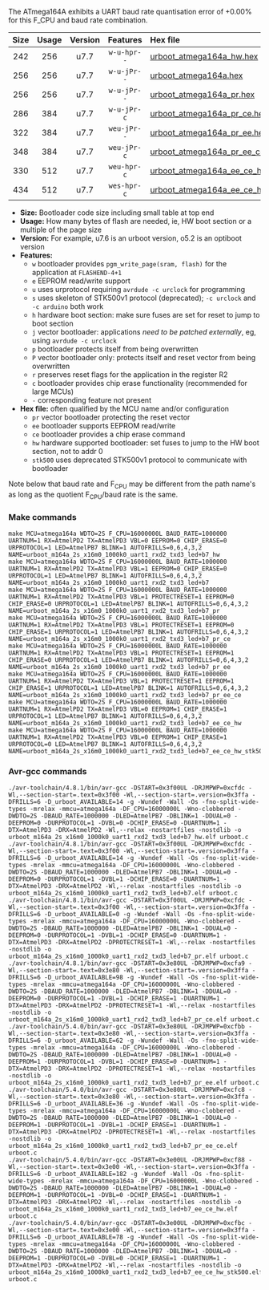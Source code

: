 The ATmega164A exhibits a UART baud rate quantisation error of +0.00% for this F_CPU and baud rate combination.

|Size|Usage|Version|Features|Hex file|
|:-:|:-:|:-:|:-:|:--|
|242|256|u7.7|`w-u-hpr--`|[urboot_atmega164a_hw.hex](https://raw.githubusercontent.com/stefanrueger/urboot.hex/main/u7.7/cores/mightycore/atmega164a/watchdog_2_s/external_oscillator/1843200_hz/115200_baud/uart1_rxd2_txd3/led%2Bb7/urboot_atmega164a_hw.hex)|
|256|256|u7.7|`w-u-jPr--`|[urboot_atmega164a.hex](https://raw.githubusercontent.com/stefanrueger/urboot.hex/main/u7.7/cores/mightycore/atmega164a/watchdog_2_s/external_oscillator/1843200_hz/115200_baud/uart1_rxd2_txd3/led%2Bb7/urboot_atmega164a.hex)|
|256|256|u7.7|`w-u-jPr--`|[urboot_atmega164a_pr.hex](https://raw.githubusercontent.com/stefanrueger/urboot.hex/main/u7.7/cores/mightycore/atmega164a/watchdog_2_s/external_oscillator/1843200_hz/115200_baud/uart1_rxd2_txd3/led%2Bb7/urboot_atmega164a_pr.hex)|
|286|384|u7.7|`w-u-jPr-c`|[urboot_atmega164a_pr_ce.hex](https://raw.githubusercontent.com/stefanrueger/urboot.hex/main/u7.7/cores/mightycore/atmega164a/watchdog_2_s/external_oscillator/1843200_hz/115200_baud/uart1_rxd2_txd3/led%2Bb7/urboot_atmega164a_pr_ce.hex)|
|322|384|u7.7|`weu-jPr--`|[urboot_atmega164a_pr_ee.hex](https://raw.githubusercontent.com/stefanrueger/urboot.hex/main/u7.7/cores/mightycore/atmega164a/watchdog_2_s/external_oscillator/1843200_hz/115200_baud/uart1_rxd2_txd3/led%2Bb7/urboot_atmega164a_pr_ee.hex)|
|348|384|u7.7|`weu-jPr-c`|[urboot_atmega164a_pr_ee_ce.hex](https://raw.githubusercontent.com/stefanrueger/urboot.hex/main/u7.7/cores/mightycore/atmega164a/watchdog_2_s/external_oscillator/1843200_hz/115200_baud/uart1_rxd2_txd3/led%2Bb7/urboot_atmega164a_pr_ee_ce.hex)|
|330|512|u7.7|`weu-hpr-c`|[urboot_atmega164a_ee_ce_hw.hex](https://raw.githubusercontent.com/stefanrueger/urboot.hex/main/u7.7/cores/mightycore/atmega164a/watchdog_2_s/external_oscillator/1843200_hz/115200_baud/uart1_rxd2_txd3/led%2Bb7/urboot_atmega164a_ee_ce_hw.hex)|
|434|512|u7.7|`wes-hpr-c`|[urboot_atmega164a_ee_ce_hw_stk500.hex](https://raw.githubusercontent.com/stefanrueger/urboot.hex/main/u7.7/cores/mightycore/atmega164a/watchdog_2_s/external_oscillator/1843200_hz/115200_baud/uart1_rxd2_txd3/led%2Bb7/urboot_atmega164a_ee_ce_hw_stk500.hex)|

- **Size:** Bootloader code size including small table at top end
- **Usage:** How many bytes of flash are needed, ie, HW boot section or a multiple of the page size
- **Version:** For example, u7.6 is an urboot version, o5.2 is an optiboot version
- **Features:**
  + `w` bootloader provides `pgm_write_page(sram, flash)` for the application at `FLASHEND-4+1`
  + `e` EEPROM read/write support
  + `u` uses urprotocol requiring `avrdude -c urclock` for programming
  + `s` uses skeleton of STK500v1 protocol (deprecated); `-c urclock` and `-c arduino` both work
  + `h` hardware boot section: make sure fuses are set for reset to jump to boot section
  + `j` vector bootloader: applications *need to be patched externally*, eg, using `avrdude -c urclock`
  + `p` bootloader protects itself from being overwritten
  + `P` vector bootloader only: protects itself and reset vector from being overwritten
  + `r` preserves reset flags for the application in the register R2
  + `c` bootloader provides chip erase functionality (recommended for large MCUs)
  + `-` corresponding feature not present
- **Hex file:** often qualified by the MCU name and/or configuration
  + `pr` vector bootloader protecting the reset vector
  + `ee` bootloader supports EEPROM read/write
  + `ce` bootloader provides a chip erase command
  + `hw` hardware supported bootloader: set fuses to jump to the HW boot section, not to addr 0
  + `stk500` uses deprecated STK500v1 protocol to communicate with bootloader


Note below that baud rate and F<sub>CPU</sub> may be different from the path name's as long as the quotient F<sub>CPU</sub>/baud rate is the same.

### Make commands
```
make MCU=atmega164a WDTO=2S F_CPU=16000000L BAUD_RATE=1000000 UARTNUM=1 RX=AtmelPD2 TX=AtmelPD3 VBL=0 EEPROM=0 CHIP_ERASE=0 URPROTOCOL=1 LED=AtmelPB7 BLINK=1 AUTOFRILLS=0,6,4,3,2 NAME=urboot_m164a_2s_x16m0_1000k0_uart1_rxd2_txd3_led+b7_hw
make MCU=atmega164a WDTO=2S F_CPU=16000000L BAUD_RATE=1000000 UARTNUM=1 RX=AtmelPD2 TX=AtmelPD3 VBL=1 EEPROM=0 CHIP_ERASE=0 URPROTOCOL=1 LED=AtmelPB7 BLINK=1 AUTOFRILLS=0,6,4,3,2 NAME=urboot_m164a_2s_x16m0_1000k0_uart1_rxd2_txd3_led+b7
make MCU=atmega164a WDTO=2S F_CPU=16000000L BAUD_RATE=1000000 UARTNUM=1 RX=AtmelPD2 TX=AtmelPD3 VBL=1 PROTECTRESET=1 EEPROM=0 CHIP_ERASE=0 URPROTOCOL=1 LED=AtmelPB7 BLINK=1 AUTOFRILLS=0,6,4,3,2 NAME=urboot_m164a_2s_x16m0_1000k0_uart1_rxd2_txd3_led+b7_pr
make MCU=atmega164a WDTO=2S F_CPU=16000000L BAUD_RATE=1000000 UARTNUM=1 RX=AtmelPD2 TX=AtmelPD3 VBL=1 PROTECTRESET=1 EEPROM=0 CHIP_ERASE=1 URPROTOCOL=1 LED=AtmelPB7 BLINK=1 AUTOFRILLS=0,6,4,3,2 NAME=urboot_m164a_2s_x16m0_1000k0_uart1_rxd2_txd3_led+b7_pr_ce
make MCU=atmega164a WDTO=2S F_CPU=16000000L BAUD_RATE=1000000 UARTNUM=1 RX=AtmelPD2 TX=AtmelPD3 VBL=1 PROTECTRESET=1 EEPROM=1 CHIP_ERASE=0 URPROTOCOL=1 LED=AtmelPB7 BLINK=1 AUTOFRILLS=0,6,4,3,2 NAME=urboot_m164a_2s_x16m0_1000k0_uart1_rxd2_txd3_led+b7_pr_ee
make MCU=atmega164a WDTO=2S F_CPU=16000000L BAUD_RATE=1000000 UARTNUM=1 RX=AtmelPD2 TX=AtmelPD3 VBL=1 PROTECTRESET=1 EEPROM=1 CHIP_ERASE=1 URPROTOCOL=1 LED=AtmelPB7 BLINK=1 AUTOFRILLS=0,6,4,3,2 NAME=urboot_m164a_2s_x16m0_1000k0_uart1_rxd2_txd3_led+b7_pr_ee_ce
make MCU=atmega164a WDTO=2S F_CPU=16000000L BAUD_RATE=1000000 UARTNUM=1 RX=AtmelPD2 TX=AtmelPD3 VBL=0 EEPROM=1 CHIP_ERASE=1 URPROTOCOL=1 LED=AtmelPB7 BLINK=1 AUTOFRILLS=0,6,4,3,2 NAME=urboot_m164a_2s_x16m0_1000k0_uart1_rxd2_txd3_led+b7_ee_ce_hw
make MCU=atmega164a WDTO=2S F_CPU=16000000L BAUD_RATE=1000000 UARTNUM=1 RX=AtmelPD2 TX=AtmelPD3 VBL=0 EEPROM=1 CHIP_ERASE=1 URPROTOCOL=0 LED=AtmelPB7 BLINK=1 AUTOFRILLS=0,6,4,3,2 NAME=urboot_m164a_2s_x16m0_1000k0_uart1_rxd2_txd3_led+b7_ee_ce_hw_stk500
```

### Avr-gcc commands
```
./avr-toolchain/4.8.1/bin/avr-gcc -DSTART=0x3f00UL -DRJMPWP=0xcfdc -Wl,--section-start=.text=0x3f00 -Wl,--section-start=.version=0x3ffa -DFRILLS=6 -D_urboot_AVAILABLE=14 -g -Wundef -Wall -Os -fno-split-wide-types -mrelax -mmcu=atmega164a -DF_CPU=16000000L -Wno-clobbered -DWDTO=2S -DBAUD_RATE=1000000 -DLED=AtmelPB7 -DBLINK=1 -DDUAL=0 -DEEPROM=0 -DURPROTOCOL=1 -DVBL=0 -DCHIP_ERASE=0 -DUARTNUM=1 -DTX=AtmelPD3 -DRX=AtmelPD2 -Wl,--relax -nostartfiles -nostdlib -o urboot_m164a_2s_x16m0_1000k0_uart1_rxd2_txd3_led+b7_hw.elf urboot.c
./avr-toolchain/4.8.1/bin/avr-gcc -DSTART=0x3f00UL -DRJMPWP=0xcfdc -Wl,--section-start=.text=0x3f00 -Wl,--section-start=.version=0x3ffa -DFRILLS=6 -D_urboot_AVAILABLE=14 -g -Wundef -Wall -Os -fno-split-wide-types -mrelax -mmcu=atmega164a -DF_CPU=16000000L -Wno-clobbered -DWDTO=2S -DBAUD_RATE=1000000 -DLED=AtmelPB7 -DBLINK=1 -DDUAL=0 -DEEPROM=0 -DURPROTOCOL=1 -DVBL=1 -DCHIP_ERASE=0 -DUARTNUM=1 -DTX=AtmelPD3 -DRX=AtmelPD2 -Wl,--relax -nostartfiles -nostdlib -o urboot_m164a_2s_x16m0_1000k0_uart1_rxd2_txd3_led+b7.elf urboot.c
./avr-toolchain/4.8.1/bin/avr-gcc -DSTART=0x3f00UL -DRJMPWP=0xcfdc -Wl,--section-start=.text=0x3f00 -Wl,--section-start=.version=0x3ffa -DFRILLS=6 -D_urboot_AVAILABLE=0 -g -Wundef -Wall -Os -fno-split-wide-types -mrelax -mmcu=atmega164a -DF_CPU=16000000L -Wno-clobbered -DWDTO=2S -DBAUD_RATE=1000000 -DLED=AtmelPB7 -DBLINK=1 -DDUAL=0 -DEEPROM=0 -DURPROTOCOL=1 -DVBL=1 -DCHIP_ERASE=0 -DUARTNUM=1 -DTX=AtmelPD3 -DRX=AtmelPD2 -DPROTECTRESET=1 -Wl,--relax -nostartfiles -nostdlib -o urboot_m164a_2s_x16m0_1000k0_uart1_rxd2_txd3_led+b7_pr.elf urboot.c
./avr-toolchain/4.8.1/bin/avr-gcc -DSTART=0x3e80UL -DRJMPWP=0xcfa9 -Wl,--section-start=.text=0x3e80 -Wl,--section-start=.version=0x3ffa -DFRILLS=6 -D_urboot_AVAILABLE=98 -g -Wundef -Wall -Os -fno-split-wide-types -mrelax -mmcu=atmega164a -DF_CPU=16000000L -Wno-clobbered -DWDTO=2S -DBAUD_RATE=1000000 -DLED=AtmelPB7 -DBLINK=1 -DDUAL=0 -DEEPROM=0 -DURPROTOCOL=1 -DVBL=1 -DCHIP_ERASE=1 -DUARTNUM=1 -DTX=AtmelPD3 -DRX=AtmelPD2 -DPROTECTRESET=1 -Wl,--relax -nostartfiles -nostdlib -o urboot_m164a_2s_x16m0_1000k0_uart1_rxd2_txd3_led+b7_pr_ce.elf urboot.c
./avr-toolchain/5.4.0/bin/avr-gcc -DSTART=0x3e80UL -DRJMPWP=0xcfbb -Wl,--section-start=.text=0x3e80 -Wl,--section-start=.version=0x3ffa -DFRILLS=6 -D_urboot_AVAILABLE=62 -g -Wundef -Wall -Os -fno-split-wide-types -mrelax -mmcu=atmega164a -DF_CPU=16000000L -Wno-clobbered -DWDTO=2S -DBAUD_RATE=1000000 -DLED=AtmelPB7 -DBLINK=1 -DDUAL=0 -DEEPROM=1 -DURPROTOCOL=1 -DVBL=1 -DCHIP_ERASE=0 -DUARTNUM=1 -DTX=AtmelPD3 -DRX=AtmelPD2 -DPROTECTRESET=1 -Wl,--relax -nostartfiles -nostdlib -o urboot_m164a_2s_x16m0_1000k0_uart1_rxd2_txd3_led+b7_pr_ee.elf urboot.c
./avr-toolchain/5.4.0/bin/avr-gcc -DSTART=0x3e80UL -DRJMPWP=0xcfc8 -Wl,--section-start=.text=0x3e80 -Wl,--section-start=.version=0x3ffa -DFRILLS=6 -D_urboot_AVAILABLE=36 -g -Wundef -Wall -Os -fno-split-wide-types -mrelax -mmcu=atmega164a -DF_CPU=16000000L -Wno-clobbered -DWDTO=2S -DBAUD_RATE=1000000 -DLED=AtmelPB7 -DBLINK=1 -DDUAL=0 -DEEPROM=1 -DURPROTOCOL=1 -DVBL=1 -DCHIP_ERASE=1 -DUARTNUM=1 -DTX=AtmelPD3 -DRX=AtmelPD2 -DPROTECTRESET=1 -Wl,--relax -nostartfiles -nostdlib -o urboot_m164a_2s_x16m0_1000k0_uart1_rxd2_txd3_led+b7_pr_ee_ce.elf urboot.c
./avr-toolchain/5.4.0/bin/avr-gcc -DSTART=0x3e00UL -DRJMPWP=0xcf88 -Wl,--section-start=.text=0x3e00 -Wl,--section-start=.version=0x3ffa -DFRILLS=6 -D_urboot_AVAILABLE=182 -g -Wundef -Wall -Os -fno-split-wide-types -mrelax -mmcu=atmega164a -DF_CPU=16000000L -Wno-clobbered -DWDTO=2S -DBAUD_RATE=1000000 -DLED=AtmelPB7 -DBLINK=1 -DDUAL=0 -DEEPROM=1 -DURPROTOCOL=1 -DVBL=0 -DCHIP_ERASE=1 -DUARTNUM=1 -DTX=AtmelPD3 -DRX=AtmelPD2 -Wl,--relax -nostartfiles -nostdlib -o urboot_m164a_2s_x16m0_1000k0_uart1_rxd2_txd3_led+b7_ee_ce_hw.elf urboot.c
./avr-toolchain/5.4.0/bin/avr-gcc -DSTART=0x3e00UL -DRJMPWP=0xcfbc -Wl,--section-start=.text=0x3e00 -Wl,--section-start=.version=0x3ffa -DFRILLS=6 -D_urboot_AVAILABLE=78 -g -Wundef -Wall -Os -fno-split-wide-types -mrelax -mmcu=atmega164a -DF_CPU=16000000L -Wno-clobbered -DWDTO=2S -DBAUD_RATE=1000000 -DLED=AtmelPB7 -DBLINK=1 -DDUAL=0 -DEEPROM=1 -DURPROTOCOL=0 -DVBL=0 -DCHIP_ERASE=1 -DUARTNUM=1 -DTX=AtmelPD3 -DRX=AtmelPD2 -Wl,--relax -nostartfiles -nostdlib -o urboot_m164a_2s_x16m0_1000k0_uart1_rxd2_txd3_led+b7_ee_ce_hw_stk500.elf urboot.c
```

